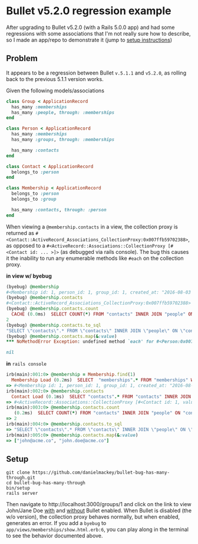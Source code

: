 # Bullet v5.2.0 regression example

After upgrading to Bullet v5.2.0 (with a Rails 5.0.0 app) and had some regressions with some associations that I'm not really sure how to describe, so I made an app/repo to demonstrate it (jump to [setup instructions](#setup))

## Problem
It appears to be a regression between Bullet `v.5.1.1` and `v5.2.0`, as rolling back to the previous 5.1.1 version works.

Given the following models/associations
```rb
class Group < ApplicationRecord
  has_many :memberships
  has_many :people, through: :memberships
end

class Person < ApplicationRecord
  has_many :memberships
  has_many :groups, through: :memberships

  has_many :contacts
end

class Contact < ApplicationRecord
  belongs_to :person
end

class Membership < ApplicationRecord
  belongs_to :person
  belongs_to :group

  has_many :contacts, through: :person
end
```

When viewing a `@membership.contacts` in a view, the collection proxy is returned as `#<Contact::ActiveRecord_Associations_CollectionProxy:0x007ffb59702388>`, as opposed to a `#<ActiveRecord::Associations::CollectionProxy [#<Contact id: ... >]>` (as debugged via rails console). The bug this causes it the inability to run any enumerable methods like `#each` on the collection proxy.

**in view w/ byebug**
```rb
(byebug) @membership
#<Membership id: 1, person_id: 1, group_id: 1, created_at: "2016-08-03 13:37:25", updated_at: "2016-08-03 13:37:25">
(byebug) @membership.contacts
#<Contact::ActiveRecord_Associations_CollectionProxy:0x007ffb59702388>
(byebug) @membership.contacts.count
  CACHE (0.0ms)  SELECT COUNT(*) FROM "contacts" INNER JOIN "people" ON "contacts"."person_id" = "people"."id" WHERE "people"."id" = ?  [["id", 1]]
2
(byebug) @membership.contacts.to_sql
"SELECT \"contacts\".* FROM \"contacts\" INNER JOIN \"people\" ON \"contacts\".\"person_id\" = \"people\".\"id\" WHERE \"people\".\"id\" = 1"
(byebug) @membership.contacts.map(&:value)
*** NoMethodError Exception: undefined method `each' for #<Person:0x007ffb5ad58e98>

nil
```

**in** `rails console`
```rb
irb(main):001:0> @membership = Membership.find(1)
  Membership Load (0.2ms)  SELECT  "memberships".* FROM "memberships" WHERE "memberships"."id" = ? LIMIT ?  [["id", 1], ["LIMIT", 1]]
=> #<Membership id: 1, person_id: 1, group_id: 1, created_at: "2016-08-03 13:37:25", updated_at: "2016-08-03 13:37:25">
irb(main):002:0> @membership.contacts
  Contact Load (0.1ms)  SELECT "contacts".* FROM "contacts" INNER JOIN "people" ON "contacts"."person_id" = "people"."id" WHERE "people"."id" = ?  [["id", 1]]
=> #<ActiveRecord::Associations::CollectionProxy [#<Contact id: 1, value: "john@acme.co", person_id: 1, created_at: "2016-08-03 13:37:25", updated_at: "2016-08-03 13:37:25">, #<Contact id: 2, value: "john.doe@acme.co", person_id: 1, created_at: "2016-08-03 13:37:25", updated_at: "2016-08-03 13:37:25">]>
irb(main):003:0> @membership.contacts.count
   (0.2ms)  SELECT COUNT(*) FROM "contacts" INNER JOIN "people" ON "contacts"."person_id" = "people"."id" WHERE "people"."id" = ?  [["id", 1]]
=> 2
irb(main):004:0> @membership.contacts.to_sql
=> "SELECT \"contacts\".* FROM \"contacts\" INNER JOIN \"people\" ON \"contacts\".\"person_id\" = \"people\".\"id\" WHERE \"people\".\"id\" = 1"
irb(main):005:0> @membership.contacts.map(&:value)
=> ["john@acme.co", "john.doe@acme.co"]
```

## Setup
```
git clone https://github.com/danielmackey/bullet-bug-has-many-through.git
cd bullet-bug-has-many-through
bin/setup
rails server
```

Then navigate to http://localhost:3000/groups/1 and click on the link to view John/Jane Doe [with](http://localhost:3000/groups/1/memberships/1) and [without](http://localhost:3000/groups/1/memberships/1?skip_bullet=true) Bullet enabled. When Bullet is disabled (the w/o version), the collection proxy behaves normally, but when enabled, generates an error. If you add a `byebug` to `app/views/memberships/show.html.erb:6`, you can play along in the terminal to see the behavior documented above.

